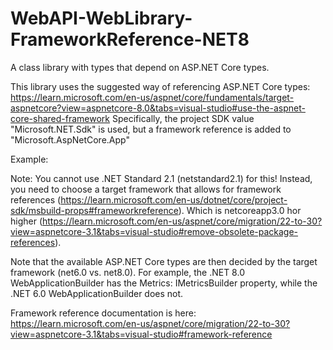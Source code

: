 # WebAPI-WebLibrary-FrameworkReference-NET8
A class library with types that depend on ASP.NET Core types.

This library uses the suggested way of referencing ASP.NET Core types: https://learn.microsoft.com/en-us/aspnet/core/fundamentals/target-aspnetcore?view=aspnetcore-8.0&tabs=visual-studio#use-the-aspnet-core-shared-framework
Specifically, the project SDK value "Microsoft.NET.Sdk" is used, but a framework reference is added to "Microsoft.AspNetCore.App"

Example:
<ItemGroup>
	<FrameworkReference Include="Microsoft.AspNetCore.App" />
</ItemGroup>

Note: You cannot use .NET Standard 2.1 (netstandard2.1) for this! Instead, you need to choose a target framework that allows for framework references (https://learn.microsoft.com/en-us/dotnet/core/project-sdk/msbuild-props#frameworkreference). Which is netcoreapp3.0 hor higher (https://learn.microsoft.com/en-us/aspnet/core/migration/22-to-30?view=aspnetcore-3.1&tabs=visual-studio#remove-obsolete-package-references).

Note that the available ASP.NET Core types are then decided by the target framework (net6.0 vs. net8.0). For example, the .NET 8.0 WebApplicationBuilder has the Metrics: IMetricsBuilder property, while the .NET 6.0 WebApplicationBuilder does not.

Framework reference documentation is here: https://learn.microsoft.com/en-us/aspnet/core/migration/22-to-30?view=aspnetcore-3.1&tabs=visual-studio#framework-reference
